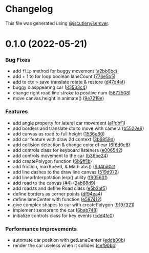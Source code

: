 # Changelog

This file was generated using [@jscutlery/semver](https://github.com/jscutlery/semver).

# 0.1.0 (2022-05-21)


### Bug Fixes

* add `flip` method for buggy movement ([a2bb9bc](https://github.com/lloydlobo/mononom-web-apps/commit/a2bb9bca5092186eb4a22e66080758c321513732))
* add + 1 to for loop boolean laneCount ([776e5b5](https://github.com/lloydlobo/mononom-web-apps/commit/776e5b5025386857f116a232cdeabffbc173fb8b))
* add to ctx > save translate rotate & restore ([d47d4af](https://github.com/lloydlobo/mononom-web-apps/commit/d47d4afa62b322a6356b209bed0c629be80abdff))
* buggy diasppearing car ([83533c4](https://github.com/lloydlobo/mononom-web-apps/commit/83533c464d8d790dcf503e4402c46dacd2f979b2))
* change right road line stroke to positive num ([5872508](https://github.com/lloydlobo/mononom-web-apps/commit/5872508196faef728d68dc37875d0642bf3f38e1))
* move canvas.height in animate() ([9e7219e](https://github.com/lloydlobo/mononom-web-apps/commit/9e7219e32a8fbeed95c648130f293c35847d5f99))


### Features

* add angle property for lateral car movement ([a1fdbf1](https://github.com/lloydlobo/mononom-web-apps/commit/a1fdbf1eea6f8938aeec0eef83d496b040231487))
* add borders and translate ctx to move with camera ([b5522e8](https://github.com/lloydlobo/mononom-web-apps/commit/b5522e8bb03c2195900171cdbd900e103ad50cbd))
* add canvas as road to full height ([1536e60](https://github.com/lloydlobo/mononom-web-apps/commit/1536e604163c28314cf9820b3b301ed7af244e47))
* add car feature with draw 2d context ([3b6859d](https://github.com/lloydlobo/mononom-web-apps/commit/3b6859db316b24e9627021398287354b60478a38))
* add collision detection & change color of car ([6f6d0c8](https://github.com/lloydlobo/mononom-web-apps/commit/6f6d0c8f23c0435dc364f7fe9f359af6ebd493c2))
* add controls class for keyboard listeners ([e006542](https://github.com/lloydlobo/mononom-web-apps/commit/e006542d9c8a0cd967725a15b77ff1c423eeb53c))
* add controls movement to the car ([b36be24](https://github.com/lloydlobo/mononom-web-apps/commit/b36be242974ca2979b145e05d3eecca400adb8df))
* add createPolygon function ([6b9ff1b](https://github.com/lloydlobo/mononom-web-apps/commit/6b9ff1b96d1d5eab194d67c7f6ebb51316e99c4b))
* add friction, maxSpeed, & Math.abs() ([9d4bd0c](https://github.com/lloydlobo/mononom-web-apps/commit/9d4bd0cb0f1c6b13a6294da8e7160269c9108a1c))
* add line dashes to the draw line canvas ([519d972](https://github.com/lloydlobo/mononom-web-apps/commit/519d9721203337c50717693d9b75dab5277f85e9))
* add linearInterpolation lerp() utility ([f90560f](https://github.com/lloydlobo/mononom-web-apps/commit/f90560f48b2a2f8071099949b50d9eb826fe7d07))
* add road to the canvas ([#4](https://github.com/lloydlobo/mononom-web-apps/issues/4)) ([2ab88d9](https://github.com/lloydlobo/mononom-web-apps/commit/2ab88d9e535779dc79d9402850268b5e5370600a))
* add road.ts and define Road class ([e5b2af5](https://github.com/lloydlobo/mononom-web-apps/commit/e5b2af500d88ace948a0fd45ead8e585ebfbb334))
* define borders as corner points ([df94ea4](https://github.com/lloydlobo/mononom-web-apps/commit/df94ea4dc2c691a01fa125013e9f2efdf22dc05b))
* define laneCenter with function ([e587412](https://github.com/lloydlobo/mononom-web-apps/commit/e587412a0bb1c155c09afcf552a5cf1d94ded83a))
* give complex shapes to car with createPolygon ([9197321](https://github.com/lloydlobo/mononom-web-apps/commit/9197321aadab9886454690e356e3c83e239e3d6e))
* implement sensors to the car ([6bab748](https://github.com/lloydlobo/mononom-web-apps/commit/6bab74882808f7ae90d80f8fb39805f4509478e6))
* initialize controls class for key events ([cdd4fc0](https://github.com/lloydlobo/mononom-web-apps/commit/cdd4fc0365735b6ed1bd8cd1037b811fdf8eada2))


### Performance Improvements

* automate car position with getLaneCenter ([eddb00b](https://github.com/lloydlobo/mononom-web-apps/commit/eddb00b380f0e981f7bae7632e3ff4395c5173c7))
* render the car useless when it collides ([cef90bb](https://github.com/lloydlobo/mononom-web-apps/commit/cef90bbe98ff2d6bdd412accb042b5d173c9e72a))
